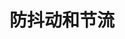 # 防抖动和节流

<template>
  <demo :codeStr="str">
     <div>
      <div @click="clickDebounce()">防抖</div>
      <div @click="clickThrottle()">节流</div>
     </div>
  </demo>
</template>

<script>
import { debounce, throttle } from '../../.vuepress/public/utils/index.js'
  export default {
    data() {
      return {
        num:0,
        str: `
          <template>
            <div>
              <div @click="clickDebounce()">防抖</div>
              <div @click="clickThrottle()">节流</div>
            </div>
          </template>

          <script>
            export default {
              data() {
                return {
                  num:0
                }
              },
              methods: {
                // 防抖
                clickDebounce: debounce(function () {
                  this.num += 1
                  this.$message({
                    message: '第' + this.num + '次点击',
                    type: 'success'
                  })
                  console.log('第' + this.num + '次点击')
                }, 2000),
                // 节流
                clickThrottle: throttle(function () {
                  this.num += 1
                  this.$message({
                    message: '第' + this.num + '次点击',
                    type: 'success'
                  })
                }, 2000)
              }
            }
          <\/script>
        `
      }
    },
    methods: {
       // 防抖
      clickDebounce: debounce(function () {
        this.num += 1
        this.$message({
          message: '第' + this.num + '次点击',
          type: 'success'
        })
        console.log('第' + this.num + '次点击')
      }, 2000),
      // 节流
      clickThrottle: throttle(function () {
        this.num += 1
        this.$message({
          message: '第' + this.num + '次点击',
          type: 'success'
        })
      }, 2000)
    }
  }
</script>
